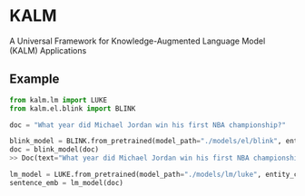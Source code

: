 # KALM
A Universal Framework for Knowledge-Augmented Language Model (KALM) Applications

## Example
```python
from kalm.lm import LUKE
from kalm.el.blink import BLINK

doc = "What year did Michael Jordan win his first NBA championship?"

blink_model = BLINK.from_pretrained(model_path="./models/el/blink", entity_corpus_path="./data/entity_corpus/wikidata")
doc = blink_model(doc)
>> Doc(text="What year did Michael Jordan win his first NBA championship?", spans=[Span(start=14, end=28, surface_form="Michael Jordan", entity="Q41421")])

lm_model = LUKE.from_pretrained(model_path="./models/lm/luke", entity_corpus_path="./data/entity_corpus/wikidata")
sentence_emb = lm_model(doc)
```
